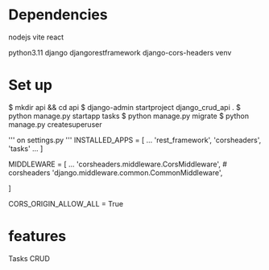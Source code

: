 # Dependencies

nodejs
vite
react

python3.11
django djangorestframework django-cors-headers
venv

# Set up

$ mkdir api && cd api
$ django-admin startproject django_crud_api .
$ python manage.py startapp tasks
$ python manage.py migrate
$ python manage.py createsuperuser


''' on settings.py '''
INSTALLED_APPS = [
    ...
    'rest_framework',
    'corsheaders',
    'tasks'
    ...
]

MIDDLEWARE = [
    ...
    'corsheaders.middleware.CorsMiddleware', # corsheaders
    'django.middleware.common.CommonMiddleware',
    
]

CORS_ORIGIN_ALLOW_ALL = True


# features

Tasks CRUD